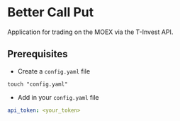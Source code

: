 # Better Call Put
Application for trading on the MOEX via the T-Invest API.
## Prerequisites
* Create a `config.yaml` file
```
touch "config.yaml"
```
* Add in your `config.yaml` file
```yaml
api_token: <your_token>
```